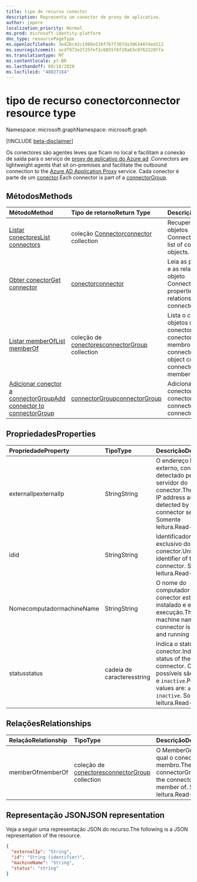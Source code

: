 ```yaml
---
title: tipo de recurso conector
description: Representa um conector de proxy de aplicativo.
author: japere
localization_priority: Normal
ms.prod: microsoft-identity-platform
doc_type: resourcePageType
ms.openlocfilehash: 3e42bc42c1989e530f7b7f307da3963407ded112
ms.sourcegitcommit: acdf972e2f25fef2c6855f6f28a63c0762228ffa
ms.translationtype: MT
ms.contentlocale: pt-BR
ms.lasthandoff: 09/18/2020
ms.locfileid: "48027164"
---
```

# <a name="connector-resource-type"></a><span data-ttu-id="ff31b-103">tipo de recurso conector</span><span class="sxs-lookup"><span data-stu-id="ff31b-103">connector resource type</span></span>

<span data-ttu-id="ff31b-104">Namespace: microsoft.graph</span><span class="sxs-lookup"><span data-stu-id="ff31b-104">Namespace: microsoft.graph</span></span>

[!INCLUDE [beta-disclaimer](../../includes/beta-disclaimer.md)]

<span data-ttu-id="ff31b-105">Os conectores são agentes leves que ficam no local e facilitam a conexão de saída para o serviço de [proxy de aplicativo do Azure ad](https://aka.ms/whyappproxy) .</span><span class="sxs-lookup"><span data-stu-id="ff31b-105">Connectors are lightweight agents that sit on-premises and facilitate the outbound connection to the [Azure AD Application Proxy](https://aka.ms/whyappproxy) service.</span></span> <span data-ttu-id="ff31b-106">Cada conector é parte de um [conector](connectorgroup.md).</span><span class="sxs-lookup"><span data-stu-id="ff31b-106">Each connector is part of a [connectorGroup](connectorgroup.md).</span></span>

## <a name="methods"></a><span data-ttu-id="ff31b-107">Métodos</span><span class="sxs-lookup"><span data-stu-id="ff31b-107">Methods</span></span>

| <span data-ttu-id="ff31b-108">Método</span><span class="sxs-lookup"><span data-stu-id="ff31b-108">Method</span></span>       | <span data-ttu-id="ff31b-109">Tipo de retorno</span><span class="sxs-lookup"><span data-stu-id="ff31b-109">Return Type</span></span> | <span data-ttu-id="ff31b-110">Descrição</span><span class="sxs-lookup"><span data-stu-id="ff31b-110">Description</span></span> |
|:-------------|:------------|:------------|
| [<span data-ttu-id="ff31b-111">Listar conectores</span><span class="sxs-lookup"><span data-stu-id="ff31b-111">List connectors</span></span>](../api/connector-list.md) | <span data-ttu-id="ff31b-112">coleção [Connector](connector.md)</span><span class="sxs-lookup"><span data-stu-id="ff31b-112">[connector](connector.md) collection</span></span> | <span data-ttu-id="ff31b-113">Recupere uma lista de objetos Connector.</span><span class="sxs-lookup"><span data-stu-id="ff31b-113">Retrieve a list of connector objects.</span></span> | 
| [<span data-ttu-id="ff31b-114">Obter conector</span><span class="sxs-lookup"><span data-stu-id="ff31b-114">Get connector</span></span>](../api/connector-get.md) | [<span data-ttu-id="ff31b-115">conector</span><span class="sxs-lookup"><span data-stu-id="ff31b-115">connector</span></span>](connector.md) | <span data-ttu-id="ff31b-116">Leia as propriedades e as relações do objeto Connector.</span><span class="sxs-lookup"><span data-stu-id="ff31b-116">Read properties and relationships of connector object.</span></span> |
| [<span data-ttu-id="ff31b-117">Listar memberOf</span><span class="sxs-lookup"><span data-stu-id="ff31b-117">List memberOf</span></span>](../api/connector-list-memberof.md) | <span data-ttu-id="ff31b-118">coleção de [conectores](connectorgroup.md)</span><span class="sxs-lookup"><span data-stu-id="ff31b-118">[connectorGroup](connectorgroup.md) collection</span></span> | <span data-ttu-id="ff31b-119">Lista o conjunto de objetos do grupo de conectores do qual o conector é membro.</span><span class="sxs-lookup"><span data-stu-id="ff31b-119">List the connectorGroup object collection the connector is a member of.</span></span> |
| [<span data-ttu-id="ff31b-120">Adicionar conector a connectorGroup</span><span class="sxs-lookup"><span data-stu-id="ff31b-120">Add connector to connectorGroup</span></span>](../api/connector-post-memberof.md)| [<span data-ttu-id="ff31b-121">connectorGroup</span><span class="sxs-lookup"><span data-stu-id="ff31b-121">connectorGroup</span></span>](connectorgroup.md) | <span data-ttu-id="ff31b-122">Adicionar um conector a um conector.</span><span class="sxs-lookup"><span data-stu-id="ff31b-122">Add a connector to a connectorGroup.</span></span> |


## <a name="properties"></a><span data-ttu-id="ff31b-123">Propriedades</span><span class="sxs-lookup"><span data-stu-id="ff31b-123">Properties</span></span>
| <span data-ttu-id="ff31b-124">Propriedade</span><span class="sxs-lookup"><span data-stu-id="ff31b-124">Property</span></span>     | <span data-ttu-id="ff31b-125">Tipo</span><span class="sxs-lookup"><span data-stu-id="ff31b-125">Type</span></span>        | <span data-ttu-id="ff31b-126">Descrição</span><span class="sxs-lookup"><span data-stu-id="ff31b-126">Description</span></span> |
|:-------------|:------------|:------------|
|<span data-ttu-id="ff31b-127">externalIp</span><span class="sxs-lookup"><span data-stu-id="ff31b-127">externalIp</span></span>|<span data-ttu-id="ff31b-128">String</span><span class="sxs-lookup"><span data-stu-id="ff31b-128">String</span></span>| <span data-ttu-id="ff31b-129">O endereço IP externo, conforme detectado pelo servidor do conector.</span><span class="sxs-lookup"><span data-stu-id="ff31b-129">The external IP address as detected by the the connector server.</span></span> <span data-ttu-id="ff31b-130">Somente leitura.</span><span class="sxs-lookup"><span data-stu-id="ff31b-130">Read-only.</span></span> |
|<span data-ttu-id="ff31b-131">id</span><span class="sxs-lookup"><span data-stu-id="ff31b-131">id</span></span>|<span data-ttu-id="ff31b-132">String</span><span class="sxs-lookup"><span data-stu-id="ff31b-132">String</span></span>| <span data-ttu-id="ff31b-133">Identificador exclusivo do conector.</span><span class="sxs-lookup"><span data-stu-id="ff31b-133">Unique identifier of the connector.</span></span> <span data-ttu-id="ff31b-134">Somente leitura.</span><span class="sxs-lookup"><span data-stu-id="ff31b-134">Read-only.</span></span> |
|<span data-ttu-id="ff31b-135">Nomecomputador</span><span class="sxs-lookup"><span data-stu-id="ff31b-135">machineName</span></span>|<span data-ttu-id="ff31b-136">String</span><span class="sxs-lookup"><span data-stu-id="ff31b-136">String</span></span>| <span data-ttu-id="ff31b-137">O nome do computador no qual o conector está instalado e em execução.</span><span class="sxs-lookup"><span data-stu-id="ff31b-137">The machine name the connector is installed and running on.</span></span> |
|<span data-ttu-id="ff31b-138">status</span><span class="sxs-lookup"><span data-stu-id="ff31b-138">status</span></span>|<span data-ttu-id="ff31b-139">cadeia de caracteres</span><span class="sxs-lookup"><span data-stu-id="ff31b-139">string</span></span>| <span data-ttu-id="ff31b-140">Indica o status do conector.</span><span class="sxs-lookup"><span data-stu-id="ff31b-140">Indicates the status of the connector.</span></span> <span data-ttu-id="ff31b-141">Os valores possíveis são: `active` e `inactive`.</span><span class="sxs-lookup"><span data-stu-id="ff31b-141">Possible values are: `active`, `inactive`.</span></span> <span data-ttu-id="ff31b-142">Somente leitura.</span><span class="sxs-lookup"><span data-stu-id="ff31b-142">Read-only.</span></span> |

## <a name="relationships"></a><span data-ttu-id="ff31b-143">Relações</span><span class="sxs-lookup"><span data-stu-id="ff31b-143">Relationships</span></span>
| <span data-ttu-id="ff31b-144">Relação</span><span class="sxs-lookup"><span data-stu-id="ff31b-144">Relationship</span></span> | <span data-ttu-id="ff31b-145">Tipo</span><span class="sxs-lookup"><span data-stu-id="ff31b-145">Type</span></span>   |<span data-ttu-id="ff31b-146">Descrição</span><span class="sxs-lookup"><span data-stu-id="ff31b-146">Description</span></span>|
|:---------------|:--------|:----------|
|<span data-ttu-id="ff31b-147">memberOf</span><span class="sxs-lookup"><span data-stu-id="ff31b-147">memberOf</span></span>|<span data-ttu-id="ff31b-148">coleção de [conectores](connectorgroup.md)</span><span class="sxs-lookup"><span data-stu-id="ff31b-148">[connectorGroup](connectorgroup.md) collection</span></span>| <span data-ttu-id="ff31b-149">O MemberGroup do qual o conector é membro.</span><span class="sxs-lookup"><span data-stu-id="ff31b-149">The connectorGroup that the connector is a member of.</span></span> <span data-ttu-id="ff31b-150">Somente leitura.</span><span class="sxs-lookup"><span data-stu-id="ff31b-150">Read-only.</span></span> |

## <a name="json-representation"></a><span data-ttu-id="ff31b-151">Representação JSON</span><span class="sxs-lookup"><span data-stu-id="ff31b-151">JSON representation</span></span>

<span data-ttu-id="ff31b-152">Veja a seguir uma representação JSON do recurso.</span><span class="sxs-lookup"><span data-stu-id="ff31b-152">The following is a JSON representation of the resource.</span></span>

<!-- {
  "blockType": "resource",
  "keyProperty":"id",
  "optionalProperties": [

  ],
  "@odata.type": "microsoft.graph.connector"
}-->

```json
{
  "externalIp": "String",
  "id": "String (identifier)",
  "machineName": "String",
  "status": "string"
}

```

<!-- uuid: 8fcb5dbc-d5aa-4681-8e31-b001d5168d79
2015-10-25 14:57:30 UTC -->
<!--
{
  "type": "#page.annotation",
  "description": "connector resource",
  "keywords": "",
  "section": "documentation",
  "tocPath": "",
  "suppressions": []
}
-->


